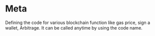 # Meta

Defining the code for various blockchain function like gas price, sign a wallet, Arbitrage.
It can be called anytime by using the code name.
